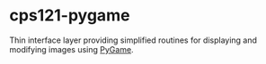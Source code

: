 # cps121-pygame

Thin interface layer providing simplified routines for 
displaying and modifying images using [PyGame](https://www.pygame.org).
